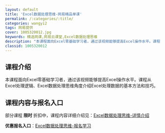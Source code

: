 ```yaml
---
layout: default
title: 'Excel数据处理思维-网易精品单课'
permalink: /:categories/:title/
categories: wangyi2
tags: 网易提供
cover: 1005320012.jpg
keywords: 精选网课,网易云课堂,Excel数据处理思维
description: "本课程面向Excel零基础学习者，通过该视频能够提高Excel操作水平。课程从Excel处理逻辑、Excel数据处理思维角度介绍Excel处理数据的基本方法和技巧。Excel数据处理思维"
classid: 1005320012
---
```


## 课程介绍

本课程面向Excel零基础学习者，通过该视频能够提高Excel操作水平。课程从Excel处理逻辑、Excel数据处理思维角度介绍Excel处理数据的基本方法和技巧。

## 课程内容与报名入口

部分课程 **限时** 折扣中，课程内容详细介绍见：[Excel数据处理思维-详情介绍](https://study.163.com/course/introduction/1005320012.htm?share=1&shareId=1025206652&utm_campaign=share&utm_medium=iphoneShare&utm_source=&utm_u=1025206652)

**优惠报名入口**：[Excel数据处理思维-报名学习](https://study.163.com/course/introduction/1005320012.htm?share=1&shareId=1025206652&utm_campaign=share&utm_medium=iphoneShare&utm_source=&utm_u=1025206652)

